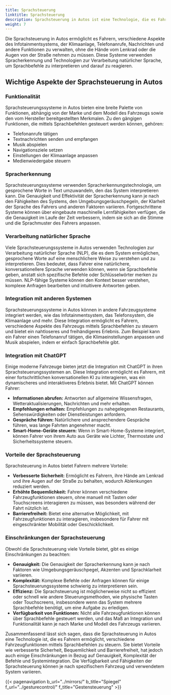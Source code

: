 ```yaml
---
title: Sprachsteuerung
linktitle: Sprachsteuerung
description: Sprachsteuerung in Autos ist eine Technologie, die es Fahrern ermöglicht, mit verschiedenen Fahrzeugfunktionen und -merkmalen mittels Sprachbefehlen zu interagieren.
weight: 7
---
```

<!-- markdownlint-disable MD033 -->

Die Sprachsteuerung in Autos ermöglicht es Fahrern, verschiedene Aspekte des Infotainmentsystems, der Klimaanlage, Telefonanrufe, Nachrichten und andere Funktionen zu verwalten, ohne die Hände vom Lenkrad oder die Augen von der Straße nehmen zu müssen. Diese Systeme verwenden Spracherkennung und Technologien zur Verarbeitung natürlicher Sprache, um Sprachbefehle zu interpretieren und darauf zu reagieren.

## Wichtige Aspekte der Sprachsteuerung in Autos

### Funktionalität

Sprachsteuerungssysteme in Autos bieten eine breite Palette von Funktionen, abhängig von der Marke und dem Modell des Fahrzeugs sowie den vom Hersteller bereitgestellten Merkmalen. Zu den gängigen Funktionen, die mittels Sprachbefehlen gesteuert werden können, gehören:

- Telefonanrufe tätigen
- Textnachrichten senden und empfangen
- Musik abspielen
- Navigationsziele setzen
- Einstellungen der Klimaanlage anpassen
- Medienwiedergabe steuern

### Spracherkennung

Sprachsteuerungssysteme verwenden Spracherkennungstechnologie, um gesprochene Worte in Text umzuwandeln, den das System interpretieren kann. Die Genauigkeit und Effektivität der Spracherkennung kann je nach den Fähigkeiten des Systems, den Umgebungsgeräuschpegeln, der Klarheit der Sprache des Fahrers und anderen Faktoren variieren. Fortgeschrittene Systeme können über eingebaute maschinelle Lernfähigkeiten verfügen, die die Genauigkeit im Laufe der Zeit verbessern, indem sie sich an die Stimme und die Sprachmuster des Fahrers anpassen.

### Verarbeitung natürlicher Sprache

Viele Sprachsteuerungssysteme in Autos verwenden Technologien zur Verarbeitung natürlicher Sprache (NLP), die es dem System ermöglichen, gesprochene Worte auf eine menschlichere Weise zu verstehen und zu interpretieren. Dies bedeutet, dass Fahrer eine natürlichere, konversationellere Sprache verwenden können, wenn sie Sprachbefehle geben, anstatt sich spezifische Befehle oder Schlüsselwörter merken zu müssen. NLP-fähige Systeme können den Kontext besser verstehen, komplexe Anfragen bearbeiten und intuitivere Antworten geben.

### Integration mit anderen Systemen

Sprachsteuerungssysteme in Autos können in andere Fahrzeugsysteme integriert werden, wie das Infotainmentsystem, das Telefonsystem, die Klimaanlage und mehr. Diese Integration ermöglicht es Fahrern, verschiedene Aspekte des Fahrzeugs mittels Sprachbefehlen zu steuern und bietet ein nahtloseres und freihändigeres Erlebnis. Zum Beispiel kann ein Fahrer einen Telefonanruf tätigen, die Klimaeinstellungen anpassen und Musik abspielen, indem er einfach Sprachbefehle gibt.

### Integration mit ChatGPT

Einige moderne Fahrzeuge bieten jetzt die Integration mit ChatGPT in ihren Sprachsteuerungssystemen an. Diese Integration ermöglicht es Fahrern, mit einer fortschrittlichen konversationellen KI zu interagieren, was ein dynamischeres und interaktiveres Erlebnis bietet. Mit ChatGPT können Fahrer:

- **Informationen abrufen:** Antworten auf allgemeine Wissensfragen, Wetteraktualisierungen, Nachrichten und mehr erhalten.
- **Empfehlungen erhalten:** Empfehlungen zu nahegelegenen Restaurants, Sehenswürdigkeiten oder Dienstleistungen anfordern.
- **Gespräche führen:** Natürlichere und ansprechendere Gespräche führen, was lange Fahrten angenehmer macht.
- **Smart-Home-Geräte steuern:** Wenn in Smart-Home-Systeme integriert, können Fahrer von ihrem Auto aus Geräte wie Lichter, Thermostate und Sicherheitssysteme steuern.

### Vorteile der Sprachsteuerung

Sprachsteuerung in Autos bietet Fahrern mehrere Vorteile:

- **Verbesserte Sicherheit:** Ermöglicht es Fahrern, ihre Hände am Lenkrad und ihre Augen auf der Straße zu behalten, wodurch Ablenkungen reduziert werden.
- **Erhöhte Bequemlichkeit:** Fahrer können verschiedene Fahrzeugfunktionen steuern, ohne manuell mit Tasten oder Touchscreens interagieren zu müssen, was besonders während der Fahrt nützlich ist.
- **Barrierefreiheit:** Bietet eine alternative Möglichkeit, mit Fahrzeugfunktionen zu interagieren, insbesondere für Fahrer mit eingeschränkter Mobilität oder Geschicklichkeit.

### Einschränkungen der Sprachsteuerung

Obwohl die Sprachsteuerung viele Vorteile bietet, gibt es einige Einschränkungen zu beachten:

- **Genauigkeit:** Die Genauigkeit der Spracherkennung kann je nach Faktoren wie Umgebungsgeräuschpegel, Akzenten und Sprachklarheit variieren.
- **Komplexität:** Komplexe Befehle oder Anfragen können für einige Sprachsteuerungssysteme schwierig zu interpretieren sein.
- **Effizienz:** Die Sprachsteuerung ist möglicherweise nicht so effizient oder schnell wie andere Steuerungsmethoden, wie physische Tasten oder Touchscreens, insbesondere wenn das System mehrere Sprachbefehle benötigt, um eine Aufgabe zu erledigen.
- **Verfügbarkeit von Funktionen:** Nicht alle Fahrzeugfunktionen können über Sprachbefehle gesteuert werden, und das Maß an Integration und Funktionalität kann je nach Marke und Modell des Fahrzeugs variieren.

Zusammenfassend lässt sich sagen, dass die Sprachsteuerung in Autos eine Technologie ist, die es Fahrern ermöglicht, verschiedene Fahrzeugfunktionen mittels Sprachbefehlen zu steuern. Sie bietet Vorteile wie verbesserte Sicherheit, Bequemlichkeit und Barrierefreiheit, hat jedoch auch einige Einschränkungen in Bezug auf Genauigkeit, Komplexität der Befehle und Systemintegration. Die Verfügbarkeit und Fähigkeiten der Sprachsteuerung können je nach spezifischem Fahrzeug und verwendetem System variieren.

{{< pagenavigation b_url="../mirrors/" b_title="Spiegel" f_url="../gesturecontrol/" f_title="Gestensteuerung" >}}